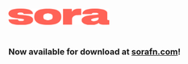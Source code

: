 #

<img src="./Logo1.png" width="200px">

#

### Now available for download at [sorafn.com](https://sorafn.com)!